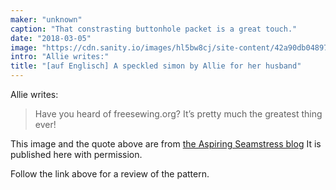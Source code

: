 ```yaml
---
maker: "unknown"
caption: "That constrasting buttonhole packet is a great touch."
date: "2018-03-05"
image: "https://cdn.sanity.io/images/hl5bw8cj/site-content/42a90db048975ca7afdcebe7c2d19e9c9e524b5c-1080x1194.jpg"
intro: "Allie writes:"
title: "[auf Englisch] A speckled simon by Allie for her husband"
---
```



Allie writes:

> Have you heard of freesewing.org? It’s pretty much the greatest thing ever!


This image and the quote above are from [the Aspiring Seamstress blog](https://theaspiringseamstress.wordpress.com/2018/03/01/freesewing-org-simon/) It is published here with permission.

Follow the link above for a review of the pattern.


